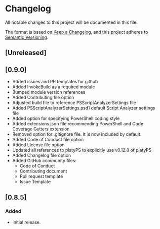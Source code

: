 # Changelog

All notable changes to this project will be documented in this file.

The format is based on [Keep a Changelog](https://keepachangelog.com/en/1.0.0/),
and this project adheres to [Semantic Versioning](https://semver.org/spec/v2.0.0.html).

## [Unreleased]

## [0.9.0]

- Added issues and PR templates for github
- Added InvokeBuild as a required module
- Bumped module version references
- Added Contributing file option
- Adjusted build file to reference PSScriptAnalyzerSettings file
- Added PSScriptAnalyzerSettings.psd1 default Script Analyzer settings file
- Added option for specifying PowerShell coding style
- Added extensions.json file recommending PowerShell and Code Coverage Gutters extension
- Removed option for .gitignore file. It is now included by default.
- Added Code of Conduct file option
- Added License file option
- Updated all references to platyPS to explicitly use v0.12.0 of platyPS
- Added Changelog file option
- Added GitHub community files:
  - Code of Conduct
  - Contributing document
  - Pull request template
  - Issue Template

## [0.8.5]

### Added

- Initial release.